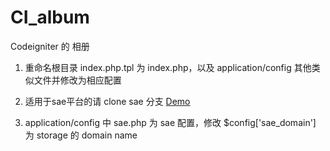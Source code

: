 CI_album
========

Codeigniter 的 相册

1. 重命名根目录 index.php.tpl 为 index.php，以及 application/config 其他类似文件并修改为相应配置

2. 适用于sae平台的请 clone sae 分支 [Demo](http://tuzki52.sinaapp.com)

3. application/config 中 sae.php 为 sae 配置，修改 $config['sae_domain'] 为 storage 的 domain name